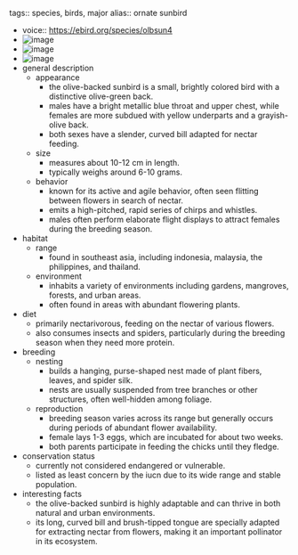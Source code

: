 tags:: species, birds, major
alias:: ornate sunbird

- voice:: https://ebird.org/species/olbsun4
- ![image](https://ipfs.io/ipfs/QmcybhopqTg9fRmfLWfRZSRtBrPyi2RqpsKPEK47Z7EU2c)
- ![image](https://ipfs.io/ipfs/QmR2rEsPpNpaK6cK9DZF3kQHaU3VHumAkCHRLcsUUcHf4x)
- ![image](https://ipfs.io/ipfs/QmYmcd3dnwwCjtTEzBmKFPGCqgc86b6s5yWon42Xnt3C5a)
- general description
	- appearance
		- the olive-backed sunbird is a small, brightly colored bird with a distinctive olive-green back.
		- males have a bright metallic blue throat and upper chest, while females are more subdued with yellow underparts and a grayish-olive back.
		- both sexes have a slender, curved bill adapted for nectar feeding.
	- size
		- measures about 10-12 cm in length.
		- typically weighs around 6-10 grams.
	- behavior
		- known for its active and agile behavior, often seen flitting between flowers in search of nectar.
		- emits a high-pitched, rapid series of chirps and whistles.
		- males often perform elaborate flight displays to attract females during the breeding season.
- habitat
	- range
		- found in southeast asia, including indonesia, malaysia, the philippines, and thailand.
	- environment
		- inhabits a variety of environments including gardens, mangroves, forests, and urban areas.
		- often found in areas with abundant flowering plants.
- diet
	- primarily nectarivorous, feeding on the nectar of various flowers.
	- also consumes insects and spiders, particularly during the breeding season when they need more protein.
- breeding
	- nesting
		- builds a hanging, purse-shaped nest made of plant fibers, leaves, and spider silk.
		- nests are usually suspended from tree branches or other structures, often well-hidden among foliage.
	- reproduction
		- breeding season varies across its range but generally occurs during periods of abundant flower availability.
		- female lays 1-3 eggs, which are incubated for about two weeks.
		- both parents participate in feeding the chicks until they fledge.
- conservation status
	- currently not considered endangered or vulnerable.
	- listed as least concern by the iucn due to its wide range and stable population.
- interesting facts
	- the olive-backed sunbird is highly adaptable and can thrive in both natural and urban environments.
	- its long, curved bill and brush-tipped tongue are specially adapted for extracting nectar from flowers, making it an important pollinator in its ecosystem.